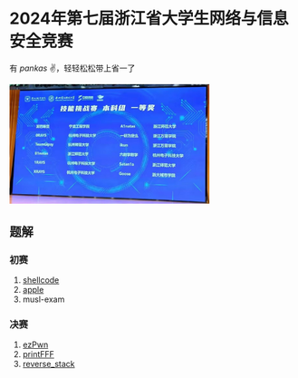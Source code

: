 # 2024年第七届浙江省大学生网络与信息安全竞赛

有 *pankas* ✌️，轻轻松松带上省一了

<img src="assets/rank.jpg" width="70%" height="70%">

## 题解

### 初赛

1. [shellcode](shellcode.md)
2. [apple](apple.md)
3. musl-exam

### 决赛

1. [ezPwn](ezPwn.md)
2. [printFFF](printFFF.md)
3. [reverse_stack](reverse_stack.md)
